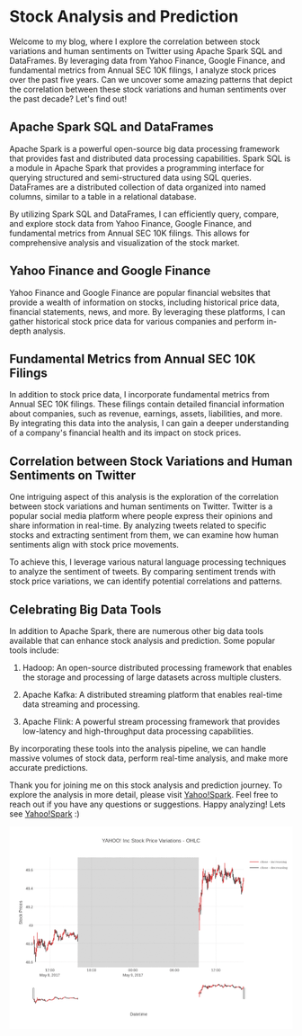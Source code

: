 # Stock Analysis and Prediction

Welcome to my blog, where I explore the correlation between stock variations and human sentiments on Twitter using Apache Spark SQL and DataFrames. By leveraging data from Yahoo Finance, Google Finance, and fundamental metrics from Annual SEC 10K filings, I analyze stock prices over the past five years. Can we uncover some amazing patterns that depict the correlation between these stock variations and human sentiments over the past decade? Let's find out!

## Apache Spark SQL and DataFrames

Apache Spark is a powerful open-source big data processing framework that provides fast and distributed data processing capabilities. Spark SQL is a module in Apache Spark that provides a programming interface for querying structured and semi-structured data using SQL queries. DataFrames are a distributed collection of data organized into named columns, similar to a table in a relational database.

By utilizing Spark SQL and DataFrames, I can efficiently query, compare, and explore stock data from Yahoo Finance, Google Finance, and fundamental metrics from Annual SEC 10K filings. This allows for comprehensive analysis and visualization of the stock market.

## Yahoo Finance and Google Finance

Yahoo Finance and Google Finance are popular financial websites that provide a wealth of information on stocks, including historical price data, financial statements, news, and more. By leveraging these platforms, I can gather historical stock price data for various companies and perform in-depth analysis.

## Fundamental Metrics from Annual SEC 10K Filings

In addition to stock price data, I incorporate fundamental metrics from Annual SEC 10K filings. These filings contain detailed financial information about companies, such as revenue, earnings, assets, liabilities, and more. By integrating this data into the analysis, I can gain a deeper understanding of a company's financial health and its impact on stock prices.

## Correlation between Stock Variations and Human Sentiments on Twitter

One intriguing aspect of this analysis is the exploration of the correlation between stock variations and human sentiments on Twitter. Twitter is a popular social media platform where people express their opinions and share information in real-time. By analyzing tweets related to specific stocks and extracting sentiment from them, we can examine how human sentiments align with stock price movements.

To achieve this, I leverage various natural language processing techniques to analyze the sentiment of tweets. By comparing sentiment trends with stock price variations, we can identify potential correlations and patterns.

## Celebrating Big Data Tools

In addition to Apache Spark, there are numerous other big data tools available that can enhance stock analysis and prediction. Some popular tools include:

1. Hadoop: An open-source distributed processing framework that enables the storage and processing of large datasets across multiple clusters.

2. Apache Kafka: A distributed streaming platform that enables real-time data streaming and processing.

3. Apache Flink: A powerful stream processing framework that provides low-latency and high-throughput data processing capabilities.

By incorporating these tools into the analysis pipeline, we can handle massive volumes of stock data, perform real-time analysis, and make more accurate predictions.

Thank you for joining me on this stock analysis and prediction journey. To explore the analysis in more detail, please visit [Yahoo!Spark](http://kocharshaivi19.github.io/Stock-Analysis-and-Prediction/Yahoo!Spark). Feel free to reach out if you have any questions or suggestions. Happy analyzing! Lets see [Yahoo!Spark](http://kocharshaivi19.github.io/Stock-Analysis-and-Prediction/Yahoo!Spark) :)

![](screenshot/stockviz.gif)
